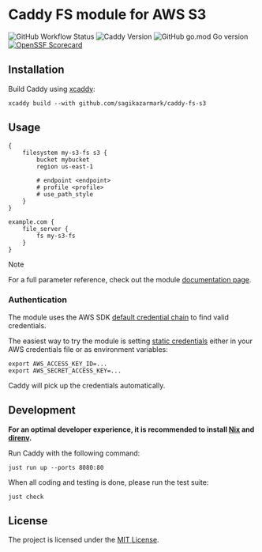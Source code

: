 # Caddy FS module for AWS S3

![GitHub Workflow Status](https://img.shields.io/github/actions/workflow/status/sagikazarmark/caddy-fs-s3/ci.yaml?style=flat-square)
![Caddy Version](https://img.shields.io/badge/caddy%20version-%3E=2.8.x-61CFDD.svg?style=flat-square)
![GitHub go.mod Go version](https://img.shields.io/github/go-mod/go-version/sagikazarmark/caddy-fs-s3?style=flat-square&color=61CFDD)
[![OpenSSF Scorecard](https://api.securityscorecards.dev/projects/github.com/sagikazarmark/caddy-fs-s3/badge?style=flat-square)](https://deps.dev/go/github.com%252Fsagikazarmark%252Fcaddy-fs-s3)

## Installation

Build Caddy using [xcaddy](https://github.com/caddyserver/xcaddy):

```shell
xcaddy build --with github.com/sagikazarmark/caddy-fs-s3
```

## Usage

```caddyfile
{
	filesystem my-s3-fs s3 {
		bucket mybucket
		region us-east-1

		# endpoint <endpoint>
		# profile <profile>
		# use_path_style
	}
}

example.com {
    file_server {
        fs my-s3-fs
    }
}
```

> [!NOTE]
> For a full parameter reference, check out the module [documentation page](https://caddyserver.com/docs/modules/caddy.fs.s3).

### Authentication

The module uses the AWS SDK [default credential chain](https://docs.aws.amazon.com/sdkref/latest/guide/standardized-credentials.html) to find valid credentials.

The easiest way to try the module is setting [static credentials](https://docs.aws.amazon.com/sdkref/latest/guide/feature-static-credentials.html) either in your AWS credentials file or as environment variables:

```shell
export AWS_ACCESS_KEY_ID=...
export AWS_SECRET_ACCESS_KEY=...
```

Caddy will pick up the credentials automatically.

## Development

**For an optimal developer experience, it is recommended to install [Nix](https://nixos.org/download.html) and [direnv](https://direnv.net/docs/installation.html).**

Run Caddy with the following command:

```shell
just run up --ports 8080:80
```

When all coding and testing is done, please run the test suite:

```shell
just check
```

## License

The project is licensed under the [MIT License](LICENSE).
